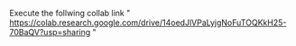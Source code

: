 Execute the follwing collab link 
" https://colab.research.google.com/drive/14oedJlVPaLyjgNoFuTOQKkH25-70BaQV?usp=sharing " 
